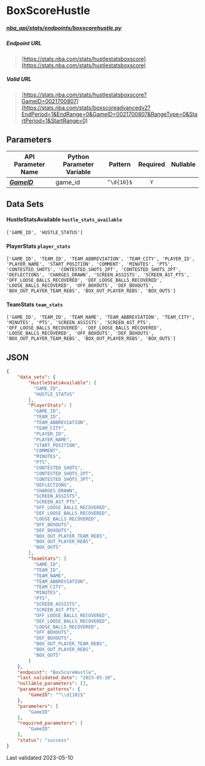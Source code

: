 # BoxScoreHustle
##### [nba_api/stats/endpoints/boxscorehustle.py](https://github.com/swar/nba_api/blob/master/nba_api/stats/endpoints/boxscorehustle.py)

##### Endpoint URL
>[https://stats.nba.com/stats/hustlestatsboxscore](https://stats.nba.com/stats/hustlestatsboxscore)

##### Valid URL
>[https://stats.nba.com/stats/hustlestatsboxscore?GameID=0021700807](https://stats.nba.com/stats/boxscoreadvancedv2?EndPeriod=1&EndRange=0&GameID=0021700807&RangeType=0&StartPeriod=1&StartRange=0)

## Parameters
API Parameter Name | Python Parameter Variable | Pattern | Required | Nullable
------------ | ------------ | :-----------: | :---: | :---:
[_**GameID**_](https://github.com/swar/nba_api/blob/master/docs/nba_api/stats/library/parameters.md#GameID) | game_id | `^\d{10}$` | `Y` |  | 

## Data Sets
#### HustleStatsAvailable `hustle_stats_available`
```text
['GAME_ID', 'HUSTLE_STATUS']
```
#### PlayerStats `player_stats`
```text
['GAME_ID', 'TEAM_ID', 'TEAM_ABBREVIATION', 'TEAM_CITY', 'PLAYER_ID', 'PLAYER_NAME', 'START_POSITION', 'COMMENT', 'MINUTES', 'PTS', 'CONTESTED_SHOTS', 'CONTESTED_SHOTS_2PT', 'CONTESTED_SHOTS_3PT', 'DEFLECTIONS', 'CHARGES_DRAWN', 'SCREEN_ASSISTS', 'SCREEN_AST_PTS', 'OFF_LOOSE_BALLS_RECOVERED', 'DEF_LOOSE_BALLS_RECOVERED', 'LOOSE_BALLS_RECOVERED', 'OFF_BOXOUTS', 'DEF_BOXOUTS', 'BOX_OUT_PLAYER_TEAM_REBS', 'BOX_OUT_PLAYER_REBS', 'BOX_OUTS']
```

#### TeamStats `team_stats`
```text
['GAME_ID', 'TEAM_ID', 'TEAM_NAME', 'TEAM_ABBREVIATION', 'TEAM_CITY', 'MINUTES', 'PTS', 'SCREEN_ASSISTS', 'SCREEN_AST_PTS', 'OFF_LOOSE_BALLS_RECOVERED', 'DEF_LOOSE_BALLS_RECOVERED', 'LOOSE_BALLS_RECOVERED', 'OFF_BOXOUTS', 'DEF_BOXOUTS', 'BOX_OUT_PLAYER_TEAM_REBS', 'BOX_OUT_PLAYER_REBS', 'BOX_OUTS']
```


## JSON
```json
{
    "data_sets": {
        "HustleStatsAvailable": [
          "GAME_ID", 
          "HUSTLE_STATUS"
        ],
        "PlayerStats": [
          "GAME_ID", 
          "TEAM_ID", 
          "TEAM_ABBREVIATION", 
          "TEAM_CITY", 
          "PLAYER_ID", 
          "PLAYER_NAME",
          "START_POSITION", 
          "COMMENT", 
          "MINUTES", 
          "PTS", 
          "CONTESTED_SHOTS",
          "CONTESTED_SHOTS_2PT", 
          "CONTESTED_SHOTS_3PT", 
          "DEFLECTIONS", 
          "CHARGES_DRAWN",
          "SCREEN_ASSISTS", 
          "SCREEN_AST_PTS", 
          "OFF_LOOSE_BALLS_RECOVERED",
          "DEF_LOOSE_BALLS_RECOVERED", 
          "LOOSE_BALLS_RECOVERED", 
          "OFF_BOXOUTS", 
          "DEF_BOXOUTS",
          "BOX_OUT_PLAYER_TEAM_REBS", 
          "BOX_OUT_PLAYER_REBS", 
          "BOX_OUTS"
        ],
        "TeamStats": [
          "GAME_ID", 
          "TEAM_ID", 
          "TEAM_NAME", 
          "TEAM_ABBREVIATION", 
          "TEAM_CITY", 
          "MINUTES",
          "PTS", 
          "SCREEN_ASSISTS", 
          "SCREEN_AST_PTS", 
          "OFF_LOOSE_BALLS_RECOVERED",
          "DEF_LOOSE_BALLS_RECOVERED", 
          "LOOSE_BALLS_RECOVERED", 
          "OFF_BOXOUTS", 
          "DEF_BOXOUTS",
          "BOX_OUT_PLAYER_TEAM_REBS", 
          "BOX_OUT_PLAYER_REBS", 
          "BOX_OUTS"
        ]
    },
    "endpoint": "BoxScoreHustle",
    "last_validated_date": "2023-05-10",
    "nullable_parameters": [],
    "parameter_patterns": {
        "GameID": "^\\d{10}$"
    },
    "parameters": [
        "GameID"
    ],
    "required_parameters": [
        "GameID"
    ],
    "status": "success"
}
```

Last validated 2023-05-10